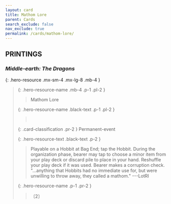 ```yaml
---
layout: card
title: Mathom Lore
parent: Cards
search_exclude: false
nav_exclude: true
permalink: /cards/mathom-lore/
---
```


## PRINTINGS


### _Middle-earth: The Dragons_

{: .hero-resource .mx-sm-4 .mx-lg-8 .mb-4 }
> {: .hero-resource-name .mb-4 .p-1 .pl-2 }
> > <div class="card-mp"></div>
> > <div class="card-name">Mathom Lore</div>
>
> {: .hero-resource-name .black-text .p-1 .pl-2 }
> > &nbsp;
>
> {: .card-classification .pr-2 }
> Permanent-event
>
> {: .hero-resource-text .black-text .p-2 }
> > Playable on a Hobbit at Bag End; tap the Hobbit. During the organization phase, bearer may tap to choose a minor item from your play deck or discard pile to place in your hand. Reshuffle your play deck if it was used. Bearer makes a corruption check.   "...anything that Hobbits had no immediate use for, but were unwilling to throw away, they called a mathom."  ---LotRI 
> 
> {: .hero-resource-name .p-1 .pr-2 }
> > <div class="card-shield"></div>
> > <div class="card-corruption">〔2〕</div>

